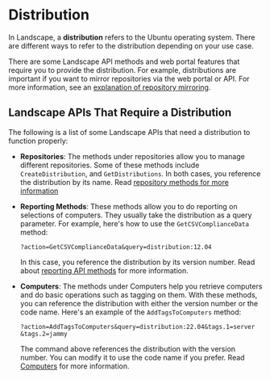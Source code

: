 # Distribution

In Landscape, a **distribution** refers to the Ubuntu operating system. There are different ways to refer to the distribution depending on your use case.

There are some Landscape API methods and web portal features that require you to provide the distribution. For example, distributions are important if you want to mirror repositories via the web portal or API. For more information, see an [explanation of repository mirroring](https://ubuntu.com/landscape/docs/explanation-about-repository-mirroring).

## Landscape APIs That Require a Distribution
The following is a list of some Landscape APIs that need a distribution to function properly:

- **Repositories**: The methods under repositories allow you to manage different repositories. Some of these methods include `CreateDistribution`, and `GetDistributions`. In both cases, you reference the distribution by its name. Read [repository methods for more information](https://ubuntu.com/landscape/docs/api-repositories)

- **Reporting Methods**: These methods allow you to do reporting on selections of computers. They usually take the distribution as a query parameter. For example, here's how to use the `GetCSVComplianceData` method:
    ```shell
    ?action=GetCSVComplianceData&query=distribution:12.04
    ```
    In this case, you reference the distribution by its version number. Read about [reporting API methods](https://ubuntu.com/landscape/docs/api-reporting) for more information.

- **Computers**: The methods under Computers help you retrieve computers and do basic operations such as tagging on them. With these methods, you can reference the distribution with either the version number or the code name. Here's an example of the `AddTagsToComputers` method:
    ```shell
    ?action=AddTagsToComputers&query=distribution:22.04&tags.1=server
    &tags.2=jammy
    ```
    The command above references the distribution with the version number. You can modify it to use the code name if you prefer. Read [Computers](https://ubuntu.com/landscape/docs/api-computers) for more information.